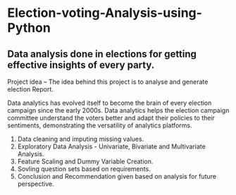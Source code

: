 # Election-voting-Analysis-using-Python

## Data analysis done in elections for getting effective insights of every party. 

Project idea – The idea behind this project is to analyse and generate election  Report.

Data analytics has evolved itself to become the brain of every election campaign since the early 2000s. Data analytics helps the election campaign committee understand the voters better and adapt their policies to their sentiments, demonstrating the versatility of analytics platforms.


1. Data cleaning and imputing missing values.
2. Exploratory Data Analysis - Univariate, Bivariate and Multivariate Analysis.
3. Feature Scaling and Dummy Variable Creation.
4. Sovling question sets based on requirements.
5. Conclusion and Recommendation given based on analysis for future perspective.

